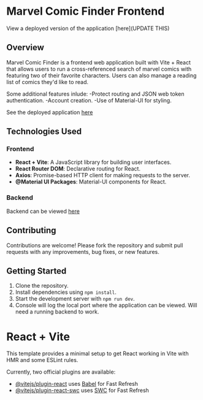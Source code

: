 # Marvel Comic Finder Frontend

View a deployed version of the application [here](UPDATE THIS)

## Overview

Marvel Comic Finder is a frontend web application built with Vite + React that allows users to run a cross-referenced search of marvel comics with featuring two of their favorite characters. Users can also manage a reading list of comics they'd like to read. 

Some additional features inlude:
-Protect routing and JSON web token authentication.
-Account creation.
-Use of Material-UI for styling.

See the deployed application [here](**fix**)

## Technologies Used

### Frontend

- **React + Vite**: A JavaScript library for building user interfaces.
- **React Router DOM**: Declarative routing for React.
- **Axios**: Promise-based HTTP client for making requests to the server.
- **@Material UI Packages**: Material-UI components for React.

### Backend

Backend can be viewed [here](https://github.com/aptaylor87/capstone2)


## Contributing

Contributions are welcome! Please fork the repository and submit pull requests with any improvements, bug fixes, or new features.


## Getting Started

1. Clone the repository.
2. Install dependencies using `npm install`.
3. Start the development server with `npm run dev`.
4. Console will log the local port where the application can be viewed. Will need a running backend to work. 


# React + Vite

This template provides a minimal setup to get React working in Vite with HMR and some ESLint rules.

Currently, two official plugins are available:

- [@vitejs/plugin-react](https://github.com/vitejs/vite-plugin-react/blob/main/packages/plugin-react/README.md) uses [Babel](https://babeljs.io/) for Fast Refresh
- [@vitejs/plugin-react-swc](https://github.com/vitejs/vite-plugin-react-swc) uses [SWC](https://swc.rs/) for Fast Refresh



